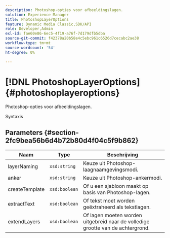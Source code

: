 ```yaml
---
description: Photoshop-opties voor afbeeldingslagen.
solution: Experience Manager
title: PhotoshopLayerOptions
feature: Dynamic Media Classic,SDK/API
role: Developer,Admin
exl-id: fae60e86-6ec5-4f19-a76f-7d179dfb5dba
source-git-commit: f42378a20b58e4c5ebc961c6526d7cecabc2ae38
workflow-type: tm+mt
source-wordcount: '54'
ht-degree: 0%

---
```


# [!DNL PhotoshopLayerOptions]{#photoshoplayeroptions}

Photoshop-opties voor afbeeldingslagen.

Syntaxis

## Parameters {#section-2fc9bea56b6d4b72b80d4f04c5f9b862}

| Naam | Type | Beschrijving |
|---|---|---|
| layerNaming | `xsd:string` | Keuze uit Photoshop-laagnaamgevingsmodi. |
| anker | `xsd:string` | Keuze uit Photoshop-ankermodi. |
| createTemplate | `xsd:boolean` | Of u een sjabloon maakt op basis van Photoshop-lagen. |
| extractText | `xsd:boolean` | Of tekst moet worden geëxtraheerd als tekstlagen. |
| extendLayers | `xsd:boolean` | Of lagen moeten worden uitgebreid naar de volledige grootte van de achtergrond. |
